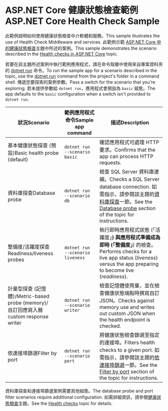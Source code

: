 # <a name="aspnet-core-health-check-sample"></a><span data-ttu-id="4d8b5-101">ASP.NET Core 健康狀態檢查範例</span><span class="sxs-lookup"><span data-stu-id="4d8b5-101">ASP.NET Core Health Check Sample</span></span>

<span data-ttu-id="4d8b5-102">此範例說明如何使用健康狀態檢查中介軟體和服務。</span><span class="sxs-lookup"><span data-stu-id="4d8b5-102">This sample illustrates the use of Health Check Middleware and services.</span></span> <span data-ttu-id="4d8b5-103">此範例示範 [ASP.NET Core 中的健康狀態檢查](https://docs.microsoft.com/aspnet/core/host-and-deploy/health-checks)主題中所述的案例。</span><span class="sxs-lookup"><span data-stu-id="4d8b5-103">This sample demonstrates the scenario described in the [Health checks in ASP.NET Core](https://docs.microsoft.com/aspnet/core/host-and-deploy/health-checks) topic.</span></span>

<span data-ttu-id="4d8b5-104">若要在該主題所述案例中執行範例應用程式，請在命令殼層中使用來自專案資料夾的 [dotnet run](https://docs.microsoft.com/dotnet/core/tools/dotnet-run) 命令。</span><span class="sxs-lookup"><span data-stu-id="4d8b5-104">To run the sample app for a scenario described in the topic, use the [dotnet run](https://docs.microsoft.com/dotnet/core/tools/dotnet-run) command from the project's folder in a command shell.</span></span> <span data-ttu-id="4d8b5-105">傳遞您要探索的案例參數。</span><span class="sxs-lookup"><span data-stu-id="4d8b5-105">Pass a switch for the scenario that you're exploring.</span></span> <span data-ttu-id="4d8b5-106">若未提供參數給 `dotnet run`，應用程式會預設為 `basic` 組態。</span><span class="sxs-lookup"><span data-stu-id="4d8b5-106">The app defaults to the `basic` configuration when a switch isn't provided to `dotnet run`.</span></span>

| <span data-ttu-id="4d8b5-107">狀況</span><span class="sxs-lookup"><span data-stu-id="4d8b5-107">Scenario</span></span>                                               | <span data-ttu-id="4d8b5-108">範例應用程式命令</span><span class="sxs-lookup"><span data-stu-id="4d8b5-108">Sample app command</span></span>               | <span data-ttu-id="4d8b5-109">描述</span><span class="sxs-lookup"><span data-stu-id="4d8b5-109">Description</span></span> |
| ------------------------------------------------------ | -------------------------------- | ----------- |
| <span data-ttu-id="4d8b5-110">基本健康狀態探查 (預設)</span><span class="sxs-lookup"><span data-stu-id="4d8b5-110">Basic health probe (default)</span></span>                           | `dotnet run --scenario basic`    | <span data-ttu-id="4d8b5-111">確認應用程式可處理 HTTP 要求。</span><span class="sxs-lookup"><span data-stu-id="4d8b5-111">Confirms that the app can process HTTP requests.</span></span> |
| <span data-ttu-id="4d8b5-112">資料庫探查</span><span class="sxs-lookup"><span data-stu-id="4d8b5-112">Database probe</span></span>                                         | `dotnet run --scenario db`       | <span data-ttu-id="4d8b5-113">檢查 SQL Server 資料庫連線。</span><span class="sxs-lookup"><span data-stu-id="4d8b5-113">Checks a SQL Server database connection.</span></span> <span data-ttu-id="4d8b5-114">如需指示，請參閱該主題的[資料庫探查](https://docs.microsoft.com/aspnet/core/host-and-deploy/health-checks#database-probe)一節。</span><span class="sxs-lookup"><span data-stu-id="4d8b5-114">See the [Database probe](https://docs.microsoft.com/aspnet/core/host-and-deploy/health-checks#database-probe) section of the topic for instructions.</span></span> |
| <span data-ttu-id="4d8b5-115">整備度/活躍度探查</span><span class="sxs-lookup"><span data-stu-id="4d8b5-115">Readiness/liveness probes</span></span>                              | `dotnet run --scenario liveness` | <span data-ttu-id="4d8b5-116">執行即時應用程式狀態 (「活躍度」**) 與應用程式準備成為即時 (「整備度」**) 的檢查。</span><span class="sxs-lookup"><span data-stu-id="4d8b5-116">Performs checks for a live app status (*liveness*) versus the app preparing to become live (*readiness*).</span></span> |
| <span data-ttu-id="4d8b5-117">計量型探查 (記憶體)/</span><span class="sxs-lookup"><span data-stu-id="4d8b5-117">Metric-based probe (memory)/</span></span><br><span data-ttu-id="4d8b5-118">自訂回應寫入器</span><span class="sxs-lookup"><span data-stu-id="4d8b5-118">custom response writer</span></span> | `dotnet run --scenario writer`   | <span data-ttu-id="4d8b5-119">檢查記憶體使用量，並在檢查健康狀態端點時撰寫自訂 JSON。</span><span class="sxs-lookup"><span data-stu-id="4d8b5-119">Checks against memory use and writes out custom JSON when the health endpoint is checked.</span></span> |
| <span data-ttu-id="4d8b5-120">依連接埠篩選</span><span class="sxs-lookup"><span data-stu-id="4d8b5-120">Filter by port</span></span>                                         | `dotnet run --scenario port`     | <span data-ttu-id="4d8b5-121">將健康狀態檢查篩選至指定的連接埠。</span><span class="sxs-lookup"><span data-stu-id="4d8b5-121">Filters health checks to a given port.</span></span> <span data-ttu-id="4d8b5-122">如需指示，請參閱該主題的[依連接埠篩選](https://docs.microsoft.com/aspnet/core/host-and-deploy/health-checks#filter-by-port)一節。</span><span class="sxs-lookup"><span data-stu-id="4d8b5-122">See the [Filter by port](https://docs.microsoft.com/aspnet/core/host-and-deploy/health-checks#filter-by-port) section of the topic for instructions.</span></span> |

<span data-ttu-id="4d8b5-123">資料庫探查和連接埠篩選案例需要其他組態。</span><span class="sxs-lookup"><span data-stu-id="4d8b5-123">The database probe and port filter scenarios require additional configuration.</span></span> <span data-ttu-id="4d8b5-124">如需詳細資訊，請參閱[健康狀態檢查](https://docs.microsoft.com/aspnet/core/host-and-deploy/health-checks)主題。</span><span class="sxs-lookup"><span data-stu-id="4d8b5-124">See the [Health checks](https://docs.microsoft.com/aspnet/core/host-and-deploy/health-checks) topic for details.</span></span>
